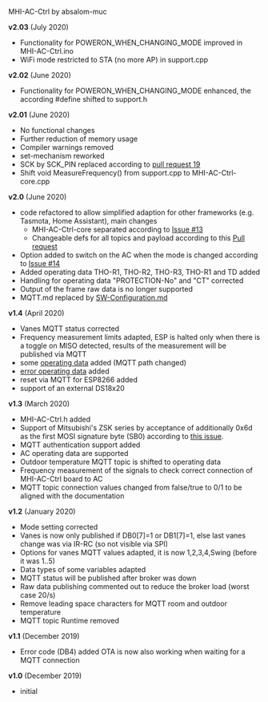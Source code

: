 MHI-AC-Ctrl by absalom-muc

**v2.03** (July 2020)
- Functionality for POWERON_WHEN_CHANGING_MODE improved in MHI-AC-Ctrl.ino
- WiFi mode restricted to STA (no more AP) in support.cpp

**v2.02** (June 2020)
- Functionality for POWERON_WHEN_CHANGING_MODE enhanced, the according #define shifted to support.h

**v2.01** (June 2020)
- No functional changes
- Further reduction of memory usage
- Compiler warnings removed
- set-mechanism reworked
- SCK by SCK_PIN replaced according to [pull request 19](https://github.com/absalom-muc/MHI-AC-Ctrl/pull/19)
- Shift void MeasureFrequency() from support.cpp to MHI-AC-Ctrl-core.cpp

**v2.0** (June 2020)
- code refactored to allow simplified adaption for other frameworks (e.g. Tasmota, Home Assistant), main changes
	- MHI-AC-Ctrl-core separated according to [Issue #13](https://github.com/absalom-muc/MHI-AC-Ctrl/issues/13)
	- Changeable defs for all topics and payload according to this [Pull request](https://github.com/absalom-muc/MHI-AC-Ctrl/pull/15)
- Option added to switch on the AC when the mode is changed according to [Issue #14](https://github.com/absalom-muc/MHI-AC-Ctrl/issues/14)
- Added operating data THO-R1, THO-R2, THO-R3, THO-R1 and TD added
- Handling for operating data "PROTECTION-No" and "CT" corrected
- Output of the frame raw data is no longer supported
- MQTT.md replaced by [SW-Configuration.md](SW-Configuration.md)

**v1.4** (April 2020)
- Vanes MQTT status corrected
- Frequency measurement limits adapted, ESP is halted only when there is a toggle on MISO detected, results of the measurement will be published via MQTT
- some [operating data](https://github.com/absalom-muc/MHI-AC-Ctrl/blob/master/MQTT.md#mqtt-topics-related-to-operating-data) added (MQTT path changed)
- [error operating data](https://github.com/absalom-muc/MHI-AC-Ctrl/blob/master/MQTT.md#mqtt-topics-related-to-error-data) added
- reset via MQTT for ESP8266 added
- support of an external DS18x20

**v1.3** (March 2020)
- MHI-AC-Ctrl.h added
- Support of Mitsubishi's ZSK series by acceptance of additionally 0x6d as the first MOSI signature byte (SB0) according to [this issue](https://github.com/absalom-muc/MHI-AC-Ctrl/issues/6).
- MQTT authentication support added
- AC operating data are supported
- Outdoor temperature MQTT topic is shifted to operating data
- Frequency measurement of the signals to check correct connection of MHI-AC-Ctrl board to AC
- MQTT topic connection values changed from false/true to 0/1 to be aligned with the documentation

**v1.2** (January 2020)

- Mode setting corrected
- Vanes is now only published if DB0[7]=1 or DB1[7]=1, else last vanes change was via IR-RC (so not visible via SPI)
- Options for vanes MQTT values adapted, it is now 1,2,3,4,Swing (before it was 1..5)
- Data types of some variables adapted
- MQTT status will be published after broker was down
- Raw data publishing commented out to reduce the broker load (worst case 20/s)
- Remove leading space characters for MQTT room and outdoor temperature
- MQTT topic Runtime removed

**v1.1** (December 2019)

- Error code (DB4) added
 OTA is now also working when waiting for a MQTT connection

**v1.0** (December 2019)

- initial